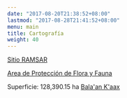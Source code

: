 ```yaml
---
date: "2017-08-20T21:38:52+08:00"
lastmod: "2017-08-28T21:41:52+08:00"
menu: main
title: Cartografía
weight: 40
---
```




[Sitio RAMSAR](https://rsis.ramsar.org/)

[Area de Protección de Flora y Fauna](https://simec.conanp.gob.mx/ficha.php?anp=45&reg=9)

Superficie: 128,390.15 ha
[Bala'an K'aax](https://rsis.ramsar.org/RISapp/files/40134188/pictures/MX1332map.pdf?language=es)